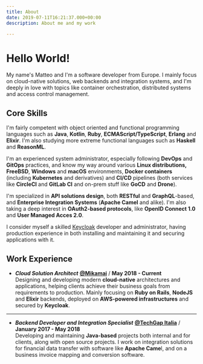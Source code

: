 ```yaml
---
title: About
date: 2019-07-11T16:21:37.000+00:00
description: About me and my work

---
```

<!-- markdownlint-disable single-h1 no-trailing-punctuation -->

# Hello World!

My name's Matteo and I'm a software developer from Europe. I mainly focus on cloud-native solutions, web backends and integration systems, and I'm deeply in love with topics like container orchestration, distributed systems and access control management.

## Core Skills

I'm fairly competent with object oriented and functional programming languages such as **Java**, **Kotlin**, **Ruby**, **ECMAScript/TypeScript**, **Erlang** and **Elixir**. I'm also studying more extreme functional languages such as **Haskell** and **ReasonML**.

I'm an experienced system administrator, especially following **DevOps** and **GitOps** practices, and know my way around various **Linux distributions,** **FreeBSD**, **Windows** and **macOS** environments, **Docker containers** (including **Kubernetes** and derivatives) and **CI/CD** pipelines (both services like **CircleCI** and **GitLab CI** and on-prem stuff like **GoCD** and **Drone**).

I'm specialized in **API solutions design**, both **RESTful** and **GraphQL**-based, and **Enterprise Integration Systems** (**Apache Camel** and alike). I'm also taking a deep interest in **OAuth2-based protocols**, like **OpenID Connect 1.0** and **User Managed Acces 2.0**.

I consider myself a skilled [Keycloak](https://keycloak.org) developer and administrator, having production experience in both installing and maintaining it and securing applications with it.

## Work Experience

* **_Cloud Solution Architect_** [**@Mikamai**](https://mikamai.com) / **May 2018 - Current**  
  Designing and developing modern **cloud-native** architectures and applications, helping clients achieve their business goals from requirements to production. Mainly focusing on **Ruby on Rails**, **NodeJS** and **Elixir** backends, deployed on **AWS-powered infrastructures** and secured by **Keycloak**.

***

* **_Backend Developer and Integration Specialist_** [**@TechGap Italia**](https://techgap.it) / **January 2017 - May 2018**  
  Developing and maintaining **Java-based** projects both internal and for clients, along with open source projects. I work on integration solutions for financial data transfer with software like **Apache Came**l, and on a business invoice mapping and conversion software.